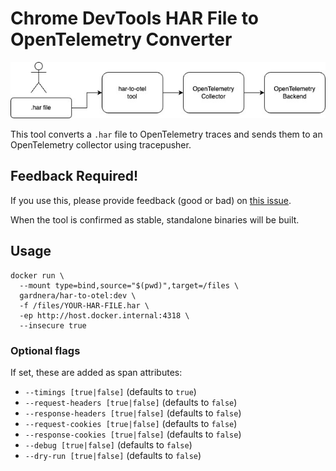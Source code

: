 # Chrome DevTools HAR File to OpenTelemetry Converter

![tracepusher HAR to OpenTelemetry Converter](assets/har-to-otel.jpg)

This tool converts a `.har` file to OpenTelemetry traces and sends them to an OpenTelemetry collector using tracepusher.

## Feedback Required!

If you use this, please provide feedback (good or bad) on [this issue](https://github.com/agardnerIT/tracepusher/issues/72).

When the tool is confirmed as stable, standalone binaries will be built.

## Usage

```
docker run \
  --mount type=bind,source="$(pwd)",target=/files \
  gardnera/har-to-otel:dev \
  -f /files/YOUR-HAR-FILE.har \
  -ep http://host.docker.internal:4318 \
  --insecure true
```

### Optional flags

If set, these are added as span attributes:

- `--timings [true|false]` (defaults to `true`)
- `--request-headers [true|false]` (defaults to `false`)
- `--response-headers [true|false]` (defaults to `false`)
- `--request-cookies [true|false]` (defaults to `false`)
- `--response-cookies [true|false]` (defaults to `false`)
- `--debug [true|false]` (defaults to `false`)
- `--dry-run [true|false]` (defaults to `false`)